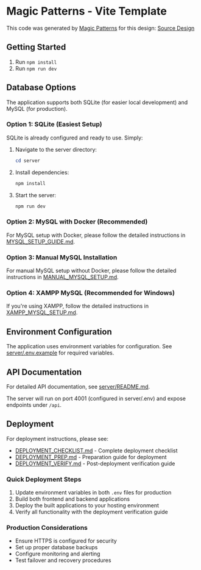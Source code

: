 # Magic Patterns - Vite Template

This code was generated by [Magic Patterns](https://magicpatterns.com) for this design: [Source Design](https://www.magicpatterns.com/c/siqtp8cgkps38bacmt2znu)

## Getting Started

1. Run `npm install`
2. Run `npm run dev`

## Database Options

The application supports both SQLite (for easier local development) and MySQL (for production).

### Option 1: SQLite (Easiest Setup)

SQLite is already configured and ready to use. Simply:

1. Navigate to the server directory:
   ```powershell
   cd server
   ```
2. Install dependencies:
   ```powershell
   npm install
   ```
3. Start the server:
   ```powershell
   npm run dev
   ```

### Option 2: MySQL with Docker (Recommended)

For MySQL setup with Docker, please follow the detailed instructions in [MYSQL_SETUP_GUIDE.md](MYSQL_SETUP_GUIDE.md).

### Option 3: Manual MySQL Installation

For manual MySQL setup without Docker, please follow the detailed instructions in [MANUAL_MYSQL_SETUP.md](MANUAL_MYSQL_SETUP.md).

### Option 4: XAMPP MySQL (Recommended for Windows)

If you're using XAMPP, follow the detailed instructions in [XAMPP_MYSQL_SETUP.md](XAMPP_MYSQL_SETUP.md).

## Environment Configuration

The application uses environment variables for configuration. See [server/.env.example](server/.env.example) for required variables.

## API Documentation

For detailed API documentation, see [server/README.md](server/README.md).

The server will run on port 4001 (configured in server/.env) and expose endpoints under `/api`.

## Deployment

For deployment instructions, please see:
- [DEPLOYMENT_CHECKLIST.md](DEPLOYMENT_CHECKLIST.md) - Complete deployment checklist
- [DEPLOYMENT_PREP.md](DEPLOYMENT_PREP.md) - Preparation guide for deployment
- [DEPLOYMENT_VERIFY.md](DEPLOYMENT_VERIFY.md) - Post-deployment verification guide

### Quick Deployment Steps

1. Update environment variables in both `.env` files for production
2. Build both frontend and backend applications
3. Deploy the built applications to your hosting environment
4. Verify all functionality with the deployment verification guide

### Production Considerations

- Ensure HTTPS is configured for security
- Set up proper database backups
- Configure monitoring and alerting
- Test failover and recovery procedures